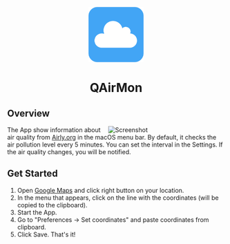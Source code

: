 <p align="center">
  <img alt="logo" src="https://github.com/Mixarius/qAirMon/blob/master/data/app.png?raw=true" width="128" height="128"/>
</p>
 
<h1 align="center">QAirMon</h1>

## Overview

<img width="270" align="right" alt="Screenshot" src="https://user-images.githubusercontent.com/15260745/195087621-22ae8b02-5de6-4633-9f14-482d54667e1a.png">

The App show information about air quality from [Airly.org](https://airly.org/) in the macOS menu bar.
By default, it checks the air pollution level every 5 minutes. You can set the interval in the Settings. 
If the air quality changes, you will be notified. 

## Get Started
1. Open [Google Maps](https://www.google.com/maps/) and click right button on your location. 
2. In the menu that appears, click on the line with the coordinates (will be copied to the clipboard). 
3. Start the App.
4. Go to "Preferences -> Set coordinates" and paste coordinates from clipboard.
5. Click Save. That's it!
